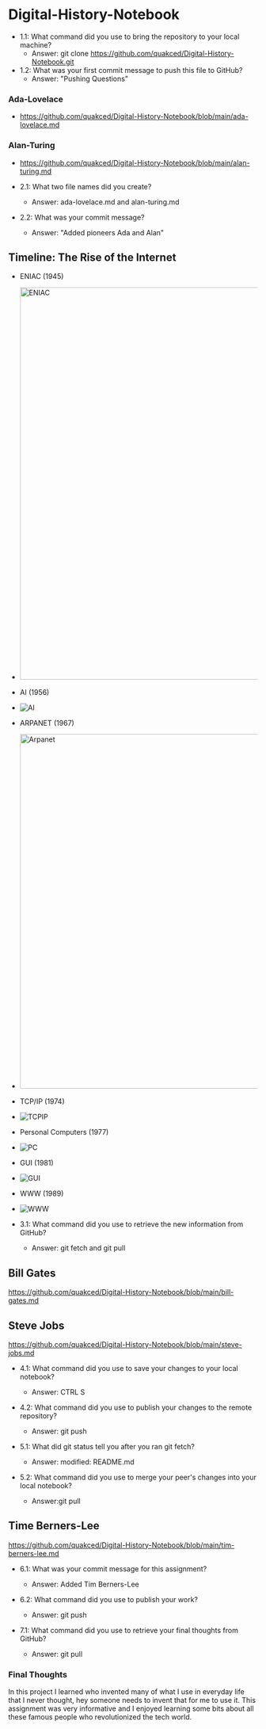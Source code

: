 # Digital-History-Notebook
- 1.1: What command did you use to bring the repository to your local machine?
    - Answer: git clone https://github.com/quakced/Digital-History-Notebook.git
- 1.2: What was your first commit message to push this file to GitHub?
    - Answer: "Pushing Questions"
### Ada-Lovelace
- https://github.com/quakced/Digital-History-Notebook/blob/main/ada-lovelace.md
### Alan-Turing
- https://github.com/quakced/Digital-History-Notebook/blob/main/alan-turing.md

- 2.1: What two file names did you create?
    - Answer: ada-lovelace.md and alan-turing.md
- 2.2: What was your commit message?
    - Answer: "Added pioneers Ada and Alan"
## Timeline: The Rise of the Internet
- ENIAC (1945)
- <img width="1440" height="792" alt="ENIAC" src="https://github.com/user-attachments/assets/7e56de75-6ff7-43a8-b559-9c089993fc31" />
- AI (1956)
- ![AI](https://github.com/user-attachments/assets/154127c8-ea29-4ca4-979e-9d7ca6714f78)
- ARPANET (1967)
- <img width="1000" height="716" alt="Arpanet" src="https://github.com/user-attachments/assets/ffc04bd5-cf62-4cd0-a5ad-3d7bdd02609f" />
- TCP/IP (1974)
- ![TCPIP](https://github.com/user-attachments/assets/c839d4ab-9081-4bd8-a20c-178d90257386)
- Personal Computers (1977)
- ![PC](https://github.com/user-attachments/assets/193fb74f-7c1a-400e-a76c-1b939556af21)
- GUI (1981)
- ![GUI](https://github.com/user-attachments/assets/1dda8d0d-ec1c-4b96-a287-8d8932343909)
- WWW (1989)
- ![WWW](https://github.com/user-attachments/assets/e9302299-5a55-4069-a8cc-37da860b73b3)

- 3.1: What command did you use to retrieve the new information from GitHub?
    - Answer: git fetch and git pull

## Bill Gates
https://github.com/quakced/Digital-History-Notebook/blob/main/bill-gates.md
## Steve Jobs
https://github.com/quakced/Digital-History-Notebook/blob/main/steve-jobs.md

- 4.1: What command did you use to save your changes to your local notebook?
    - Answer: CTRL S
- 4.2: What command did you use to publish your changes to the remote repository?
    - Answer: git push

- 5.1: What did git status tell you after you ran git fetch?
    - Answer: modified:     README.md
- 5.2: What command did you use to merge your peer's changes into your local notebook?
    - Answer:git pull

## Time Berners-Lee
https://github.com/quakced/Digital-History-Notebook/blob/main/tim-berners-lee.md

- 6.1: What was your commit message for this assignment?
    - Answer: Added Tim Berners-Lee
- 6.2: What command did you use to publish your work?
    - Answer: git push

- 7.1: What command did you use to retrieve your final thoughts from GitHub?
    - Answer: git pull

### Final Thoughts
In this project I learned who invented many of what I use in everyday life that I never thought, hey someone needs to invent that for me to use it. This assignment was very informative and I enjoyed learning some bits about all these famous people who revolutionized the tech world.


